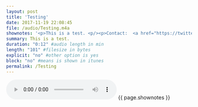 ```yaml
---
layout: post
title: 'Testing'
date: 2017-11-19 22:08:45
file: /audio/Testing.m4a
shownotes: '<p>This is a test. <p/><p>Contact:  <a href="https://twitter.com/LK64076007A">LK64076007A</a> on Twitter.</p>'
summary: This is a test. 
duration: "0:12" #audio length in min
length: "101" #filesize in bytes
explicit: "no" #other option is yes
block: "no" #means is shown in itunes
permalink: /Testing
---
```

<audio controls>
  <source src="{{site.url}}{{site.baseurl}}{{ page.file }}" type="audio/x-m4a">
Your browser does not support the audio element.
</audio>
{{ page.shownotes }}

